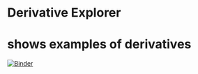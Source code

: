 # Derivative Explorer
# shows examples of derivatives

[![Binder](https://mybinder.org/badge_logo.svg)](https://mybinder.org/v2/gh/rmcrae/DerivativViewer/master?filepath=Derivative%20Explorer.ipynb)

